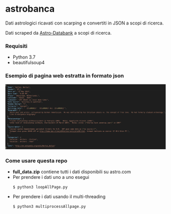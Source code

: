 # astrobanca
Dati astrologici ricavati con scarping e convertiti in JSON a scopi di ricerca.

Dati scraped da [Astro-Databank](https://www.astro.com/astro-databank) a scopi di ricerca.

### Requisiti
- Python 3.7
- beautifulsoup4

### Esempio di pagina web estratta in formato json

![Json example](./demo/json.png)
<!-- <img src="./demo/astro_site.png" width="350"> | <img src="./demo/json.png" width="480"> -->

### Come usare questa repo
- **full_data.zip** contiene tutti i dati disponibili su astro.com
- Per prendere i dati uno a uno esegui
  ```
  $ python3 loopAllPage.py
  ```
- Per prendere i dati usando il multi-threading
  ```
  $ python3 multiprocessAllpage.py